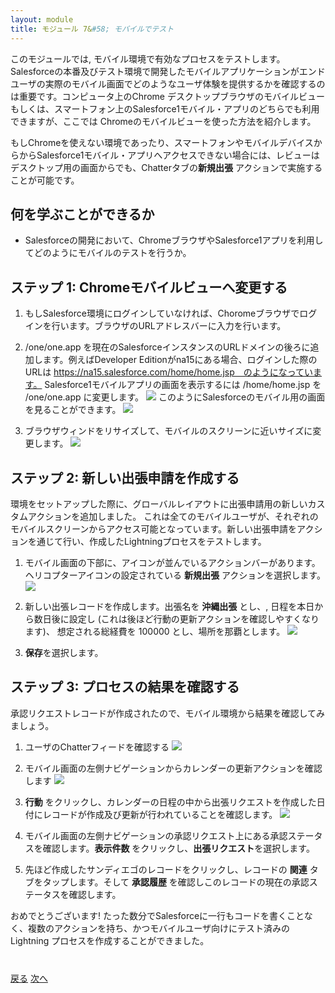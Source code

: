 ```yaml
---
layout: module
title: モジュール 7&#58; モバイルでテスト
---
```


このモジュールでは, モバイル環境で有効なプロセスをテストします。Salesforceの本番及びテスト環境で開発したモバイルアプリケーションがエンドユーザの実際のモバイル画面でどのようなユーザ体験を提供するかを確認するのは重要です。コンピュータ上のChrome デスクトップブラウザのモバイルビューもしくは、スマートフォン上のSalesforce1モバイル・アプリのどちらでも利用できますが、ここでは Chromeのモバイルビューを使った方法を紹介します。

もしChromeを使えない環境であったり、スマートフォンやモバイルデバイスからからSalesforce1モバイル・アプリへアクセスできない場合には、レビューはデスクトップ用の画面からでも、Chatterタブの**新規出張** アクションで実施することが可能です。



## 何を学ぶことができるか
- Salesforceの開発において、ChromeブラウザやSalesforce1アプリを利用してどのようにモバイルのテストを行うか。

## ステップ 1: Chromeモバイルビューへ変更する

1. もしSalesforce環境にログインしていなければ、Choromeブラウザでログインを行います。ブラウザのURLアドレスバーに入力を行います。

2. /one/one.app を現在のSalesforceインスタンスのURLドメインの後ろに追加します。例えばDeveloper Editionがna15にある場合、ログインした際のURLは https://na15.salesforce.com/home/home.jsp　のようになっています。 Salesforce1モバイルアプリの画面を表示するには /home/home.jsp を /one/one.app に変更します。
	![](images/url.jpg)
このようにSalesforceのモバイル用の画面を見ることができます。
	![](images/mobile1.jpg)

3. ブラウザウィンドをリサイズして、モバイルのスクリーンに近いサイズに変更します。
	![](images/screen1.jpg)

## ステップ 2: 新しい出張申請を作成する
環境をセットアップした際に、グローバルレイアウトに出張申請用の新しいカスタムアクションを追加しました。 これは全てのモバイルユーザが、それぞれのモバイルスクリーンからアクセス可能となっています。新しい出張申請をアクションを通じて行い、作成したLightningプロセスをテストします。

1. モバイル画面の下部に、アイコンが並んでいるアクションバーがあります。
ヘリコプターアイコンの設定されている **新規出張** アクションを選択します。
	![](images/mobile3.jpg)

2. 新しい出張レコードを作成します。出張名を **沖縄出張** とし、, 日程を本日から数日後に設定し (これは後ほど行動の更新アクションを確認しやすくなります)、 想定される総経費を 100000 とし、場所を那覇とします。
	![](images/mobile4.jpg)

3. **保存**を選択します。



## ステップ 3: プロセスの結果を確認する
承認リクエストレコードが作成されたので、モバイル環境から結果を確認してみましょう。


1. ユーザのChatterフィードを確認する
	![](images/chatter1.jpg)

2. モバイル画面の左側ナビゲーションからカレンダーの更新アクションを確認します
	![](images/chatter2.jpg)

3. **行動** をクリックし、カレンダーの日程の中から出張リクエストを作成した日付にレコードが作成及び更新が行われていることを確認します。
	![](images/mobile5.jpg)

4. モバイル画面の左側ナビゲーションの承認リクエスト上にある承認ステータスを確認します。**表示件数** をクリックし、**出張リクエスト**を選択します。

5. 先ほど作成したサンディエゴのレコードをクリックし、レコードの **関連** タブをタップします。そして  **承認履歴** を確認しこのレコードの現在の承認ステータスを確認します。



おめでとうございます! たった数分でSalesforceに一行もコードを書くことなく、複数のアクションを持ち、かつモバイルユーザ向けにテスト済みの Lightning プロセスを作成することができました。






<div class="row" style="margin-top:40px;">
<div class="col-sm-12">
<a href="create-searchbar-component.html" class="btn btn-default"><i class="glyphicon glyphicon-chevron-left"></i> 戻る</a>
<a href="next.html" class="btn btn-default pull-right">次へ <i class="glyphicon glyphicon-chevron-right"></i></a>
</div>
</div>

